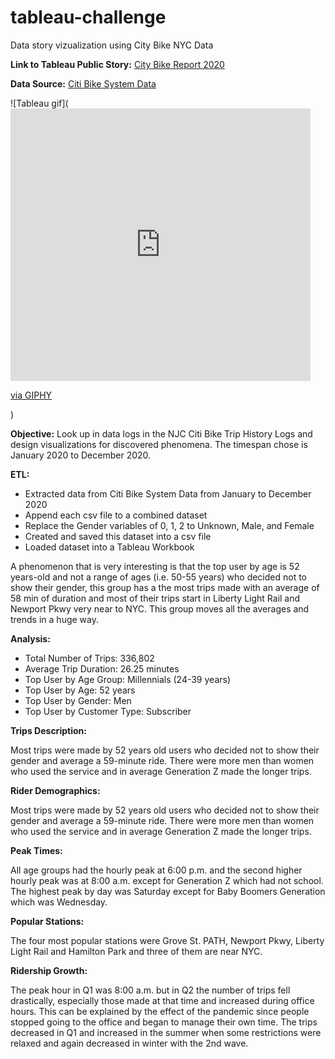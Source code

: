 # tableau-challenge
Data story vizualization using City Bike NYC Data

**Link to Tableau Public Story:** [City Bike Report 2020](https://public.tableau.com/profile/alejandro.ochoa1874#!/vizhome/CitiBikeNJCReport2020/CitiBikeStory)

**Data Source:** [Citi Bike System Data](https://www.citibikenyc.com/system-data)

![Tableau gif](<iframe src="https://giphy.com/embed/GQyK6ywwQ8Wvw8psGk" width="480" height="436" frameBorder="0" class="giphy-embed" allowFullScreen></iframe><p><a href="https://giphy.com/gifs/GQyK6ywwQ8Wvw8psGk">via GIPHY</a></p>)

**Objective:** 
Look up in data logs in the NJC Citi Bike Trip History Logs and design visualizations for discovered phenomena. The timespan chose is January 2020 to December 2020.

**ETL:** 
-	Extracted data from Citi Bike System Data from January to December 2020
-	Append each csv file to a combined dataset
-	Replace the Gender variables of 0, 1, 2 to Unknown, Male, and Female
-	Created and saved this dataset into a csv file 
-	Loaded dataset into a Tableau Workbook

A phenomenon that is very interesting is that the top user by age is 52 years-old and not a range of ages (i.e. 50-55 years) who decided not to show their gender, this group has a the most trips made with an average of 58 min of duration and most of their trips start in Liberty Light Rail and Newport Pkwy very near to NYC. This group moves all the averages and trends in a huge way.

**Analysis:** 

- Total Number of Trips: 336,802
- Average Trip Duration: 26.25 minutes
- Top User by Age Group: Millennials (24-39 years)
- Top User by Age: 52 years
- Top User by Gender: Men
- Top User by Customer Type: Subscriber

**Trips Description:**

Most trips were made by 52 years old users who decided not to show their gender and average a 59-minute ride. There were more men than women who used the service and in average Generation Z made the longer trips.

**Rider Demographics:**

Most trips were made by 52 years old users who decided not to show their gender and average a 59-minute ride. There were more men than women who used the service and in average Generation Z made the longer trips.

**Peak Times:**

All age groups had the hourly peak at 6:00 p.m. and the second higher hourly peak was at 8:00 a.m. except for Generation Z which had not school.
The highest peak by day was Saturday except for Baby Boomers Generation which was Wednesday.

**Popular Stations:**

The four most popular stations were Grove St. PATH, Newport Pkwy, Liberty Light Rail and Hamilton Park and three of them are near NYC.

**Ridership Growth:**

The peak hour in Q1 was 8:00 a.m. but in Q2 the number of trips fell drastically, especially those made at that time and increased during office hours. This can be explained by the effect of the pandemic since people stopped going to the office and began to manage their own time. The trips decreased in Q1 and increased in the summer when some restrictions were relaxed and again decreased in winter with the 2nd wave.
